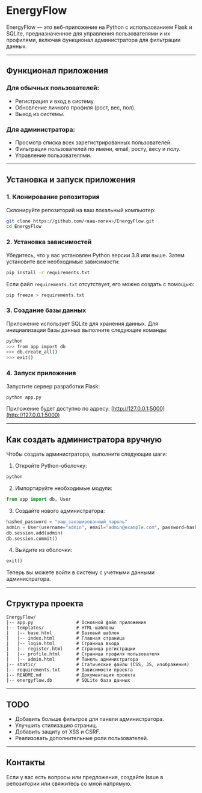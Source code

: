 # EnergyFlow

EnergyFlow — это веб-приложение на Python с использованием Flask и SQLite, предназначенное для управления пользователями и их профилями, включая функционал администратора для фильтрации данных.

---

## Функционал приложения

### Для обычных пользователей:
- Регистрация и вход в систему.
- Обновление личного профиля (рост, вес, пол).
- Выход из системы.

### Для администратора:
- Просмотр списка всех зарегистрированных пользователей.
- Фильтрация пользователей по имени, email, росту, весу и полу.
- Управление пользователями.

---

## Установка и запуск приложения

### 1. Клонирование репозитория
Склонируйте репозиторий на ваш локальный компьютер:

```bash
git clone https://github.com/<ваш-логин>/EnergyFlow.git
cd EnergyFlow
```

### 2. Установка зависимостей
Убедитесь, что у вас установлен Python версии 3.8 или выше. Затем установите все необходимые зависимости:

```bash
pip install -r requirements.txt
```

Если файл `requirements.txt` отсутствует, его можно создать с помощью:

```bash
pip freeze > requirements.txt
```

### 3. Создание базы данных
Приложение использует SQLite для хранения данных. Для инициализации базы данных выполните следующие команды:

```bash
python
>>> from app import db
>>> db.create_all()
>>> exit()
```

### 4. Запуск приложения
Запустите сервер разработки Flask:

```bash
python app.py
```

Приложение будет доступно по адресу:
[http://127.0.0.1:5000](http://127.0.0.1:5000)

---

## Как создать администратора вручную
Чтобы создать администратора, выполните следующие шаги:

1. Откройте Python-оболочку:

```bash
python
```

2. Импортируйте необходимые модули:

```python
from app import db, User
```

3. Создайте нового администратора:

```python
hashed_password = "ваш_захэшированный_пароль"
admin = User(username="admin", email="admin@example.com", password=hashed_password, is_admin=True)
db.session.add(admin)
db.session.commit()
```

4. Выйдите из оболочки:

```python
exit()
```

Теперь вы можете войти в систему с учетными данными администратора.

---

## Структура проекта

```plaintext
EnergyFlow/
|-- app.py                # Основной файл приложения
|-- templates/            # HTML-шаблоны
|   |-- base.html         # Базовый шаблон
|   |-- index.html        # Главная страница
|   |-- login.html        # Страница входа
|   |-- register.html     # Страница регистрации
|   |-- profile.html      # Страница профиля пользователя
|   |-- admin.html        # Панель администратора
|-- static/               # Статические файлы (CSS, JS, изображения)
|-- requirements.txt      # Зависимости проекта
|-- README.md             # Документация проекта
|-- energyflow.db         # SQLite база данных
```

---

## TODO
- Добавить больше фильтров для панели администратора.
- Улучшить стилизацию страниц.
- Добавить защиту от XSS и CSRF.
- Реализовать дополнительные роли пользователей.

---

## Контакты
Если у вас есть вопросы или предложения, создайте Issue в репозитории или свяжитесь со мной напрямую.

